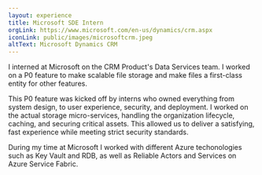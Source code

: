```yaml
---
layout: experience
title: Microsoft SDE Intern
orgLink: https://www.microsoft.com/en-us/dynamics/crm.aspx
iconLink: public/images/microsoftcrm.jpeg
altText: Microsoft Dynamics CRM
---
```


<p class="lead">
  I interned at Microsoft on the CRM Product's Data Services team. I worked on a P0 feature to make scalable file storage and make files a first-class entity for other features.
</p>
<p class="lead">
  This P0 feature was kicked off by interns who owned everything from system design, to user experience, security, and deployment. I worked on the actual storage micro-services, handling the organization lifecycle, caching, and securing critical assets. This allowed us to deliver a satisfying, fast experience while meeting strict security standards.
</p>
<p class="lead">
  During my time at Microsoft I worked with different Azure techonologies such as Key Vault and RDB, as well as Reliable Actors and Services on Azure Service Fabric.
</p>
